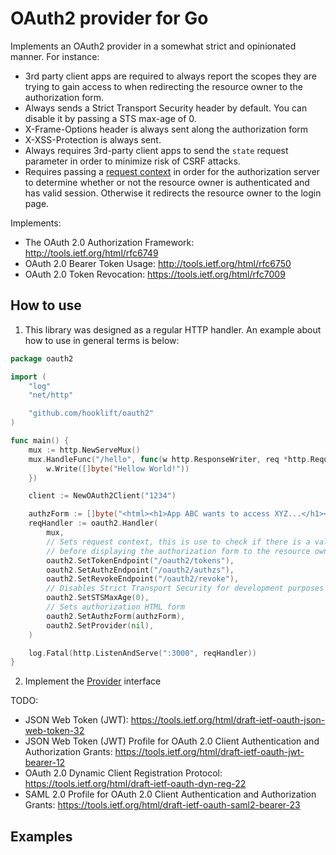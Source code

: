 # OAuth2 provider for Go

Implements an OAuth2 provider in a somewhat strict and opinionated manner. For instance:

* 3rd party client apps are required to always report the scopes they are trying to gain
access to when redirecting the resource owner to the authorization form.
* Always sends a Strict Transport Security header by default. You can disable it
by passing a STS max-age of 0.
* X-Frame-Options header is always sent along the authorization form
* X-XSS-Protection is always sent.
* Always requires 3rd-party client apps to send the `state` request parameter
in order to minimize risk of CSRF attacks.
* Requires passing a [request context](https://blog.golang.org/context) in order
for the authorization server to determine whether or not the resource owner is
authenticated and has valid session. Otherwise it redirects the resource owner to
the login page.

Implements:
* The OAuth 2.0 Authorization Framework: http://tools.ietf.org/html/rfc6749
* OAuth 2.0 Bearer Token Usage: http://tools.ietf.org/html/rfc6750
* OAuth 2.0 Token Revocation: https://tools.ietf.org/html/rfc7009

## How to use
1. This library was designed as a regular HTTP handler. An example about how to use
in general terms is below:

```go
package oauth2

import (
	"log"
	"net/http"

	"github.com/hooklift/oauth2"
)

func main() {
	mux := http.NewServeMux()
	mux.HandleFunc("/hello", func(w http.ResponseWriter, req *http.Request) {
		w.Write([]byte("Hellow World!"))
	})

	client := NewOAuth2Client("1234")

	authzForm := []byte("<html><h1>App ABC wants to access XYZ...</h1></html>")
	reqHandler := oauth2.Handler(
		mux,
		// Sets request context, this is use to check if there is a valid session or not
		// before displaying the authorization form to the resource owner.
		oauth2.SetTokenEndpoint("/oauth2/tokens"),
		oauth2.SetAuthzEndpoint("/oauth2/authzs"),
		oauth2.SetRevokeEndpoint("/oauth2/revoke"),
		// Disables Strict Transport Security for development purposes
		oauth2.SetSTSMaxAge(0),
		// Sets authorization HTML form
		oauth2.SetAuthzForm(authzForm),
		oauth2.SetProvider(nil),
	)

	log.Fatal(http.ListenAndServe(":3000", reqHandler))
}
```

2. Implement the [Provider](https://github.com/hooklift/oauth2/blob/master/provider.go#L45-L83) interface

TODO:
* JSON Web Token (JWT): https://tools.ietf.org/html/draft-ietf-oauth-json-web-token-32
* JSON Web Token (JWT) Profile for OAuth 2.0 Client Authentication and Authorization Grants: https://tools.ietf.org/html/draft-ietf-oauth-jwt-bearer-12
*  OAuth 2.0 Dynamic Client Registration Protocol: https://tools.ietf.org/html/draft-ietf-oauth-dyn-reg-22
* SAML 2.0 Profile for OAuth 2.0 Client Authentication and Authorization Grants: https://tools.ietf.org/html/draft-ietf-oauth-saml2-bearer-23

## Examples
